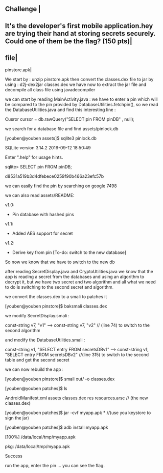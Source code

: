 Challenge |
-----------
It's the developer's first mobile application.hey are trying their hand at storing secrets securely. Could one of them be the flag? (150 pts)|
--------------------------------------------------------------------------------------

file|
-------------
pinstore.apk|

We start by : unzip pinstore.apk 
then convert the classes.dex file to jar by using : d2j-dex2jar classes.dex
we have now to extract the jar file and decompile all class file using javadecompiler

we can start by reading MainActivity.java : we have to enter a pin which will be compared to the pin provided by 
DatabaseUtilities.fetchpin(), so we read the DatabaseUtilities.java and find this interesting line : 

Cusror cursor = db.rawQuery("SELECT pin FROM pinDB" , null);

we search for a database file and find  assets/pinlock.db

[youben@youben assets]$ sqlite3 pinlock.db 

SQLite version 3.14.2 2016-09-12 18:50:49

Enter ".help" for usage hints.

sqlite> SELECT pin FROM pinDB;

d8531a519b3d4dfebece0259f90b466a23efc57b

we can easily find the pin by searching on google 7498

we can also read assets/README:

v1.0:
- Pin database with hashed pins

v1.1:
- Added AES support for secret

v1.2:
- Derive key from pin
[To-do: switch to the new database]

So now we know that we have to switch to the new db

after reading SecretDisplay.java and CryptoUtilities.java we know that the app is reading a secret from the databases and
using an algorithm to decrypt it, but we have two secret and two algorithm and all what we need to do is switching to 
the second secret and algorithm.

we convert the classes.dex to a smali to patches it

[youben@youben pinstore]$ baksmali classes.dex

we modify SecretDisplay.smali : 

const-string v7, "v1" --> const-string v7, "v2" // (line 74) to switch to the second algorithm

and modify the DatabaseUtilities.smali : 

const-string v1, "SELECT entry FROM secretsDBv1" --> const-string v1, "SELECT entry FROM secretsDBv2" //(line 315) to switch to the second table and get the second secret

we can now rebuild the app :

[youben@youben pinstore]$ smali out/ -o classes.dex

[youben@youben patches]$ ls

AndroidManifest.xml  assets  classes.dex  res  resources.arsc // (the new classes.dex)

[youben@youben patches]$ jar -cvf myapp.apk *
//(use you keystore to sign the jar)

[youben@youben patches]$ adb install myapp.apk 

[100%] /data/local/tmp/myapp.apk

pkg: /data/local/tmp/myapp.apk

Success

run the app, enter the pin ... you can see the flag.
